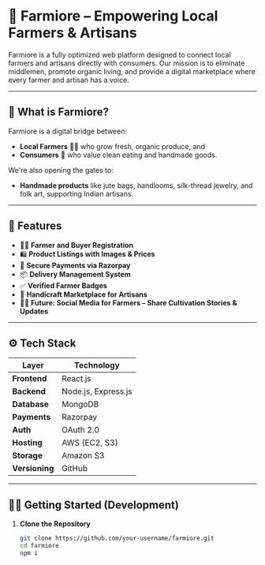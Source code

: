 # 🧺 Farmiore – Empowering Local Farmers & Artisans

Farmiore is a fully optimized web platform designed to connect local farmers and artisans directly with consumers. Our mission is to eliminate middlemen, promote organic living, and provide a digital marketplace where every farmer and artisan has a voice.

---

## 🌾 What is Farmiore?

Farmiore is a digital bridge between:
- **Local Farmers** 🧑‍🌾 who grow fresh, organic produce, and
- **Consumers** 🛒 who value clean eating and handmade goods.

We're also opening the gates to:
- **Handmade products** like jute bags, handlooms, silk-thread jewelry, and folk art, supporting Indian artisans.

---

## 🚀 Features

- 👨‍🌾 **Farmer and Buyer Registration**  
- 🛍️ **Product Listings with Images & Prices**  
- 🔐 **Secure Payments via Razorpay**  
- 📦 **Delivery Management System**  
- ✅ **Verified Farmer Badges**  
- 🧵 **Handicraft Marketplace for Artisans**  
- 🧑‍💻 **Future: Social Media for Farmers – Share Cultivation Stories & Updates**

---

## ⚙️ Tech Stack

| Layer        | Technology            |
|--------------|------------------------|
| **Frontend** | React.js               |
| **Backend**  | Node.js, Express.js    |
| **Database** | MongoDB                |
| **Payments** | Razorpay               |
| **Auth**     | OAuth 2.0              |
| **Hosting**  | AWS (EC2, S3)          |
| **Storage**  | Amazon S3              |
| **Versioning** | GitHub               |

---

## 🧑‍💻 Getting Started (Development)

1. **Clone the Repository**
   ```bash
   git clone https://github.com/your-username/farmiore.git
   cd farmiore
   npm i
